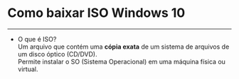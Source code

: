 # Como baixar ISO Windows 10
---
 - O que é ISO?
   <br>
   Um arquivo que contém uma **cópia exata** de um sistema de arquivos de um disco óptico (CD/DVD).
   <br>
   Permite instalar o SO (Sistema Operacional) em uma máquina física ou virtual. 
